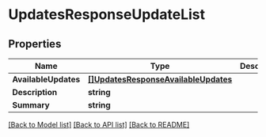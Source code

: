 # UpdatesResponseUpdateList

## Properties

Name | Type | Description | Notes
------------ | ------------- | ------------- | -------------
**AvailableUpdates** | [**[]UpdatesResponseAvailableUpdates**](UpdatesResponse_available_updates.md) |  | [optional] 
**Description** | **string** |  | [optional] 
**Summary** | **string** |  | [optional] 

[[Back to Model list]](../README.md#documentation-for-models) [[Back to API list]](../README.md#documentation-for-api-endpoints) [[Back to README]](../README.md)


